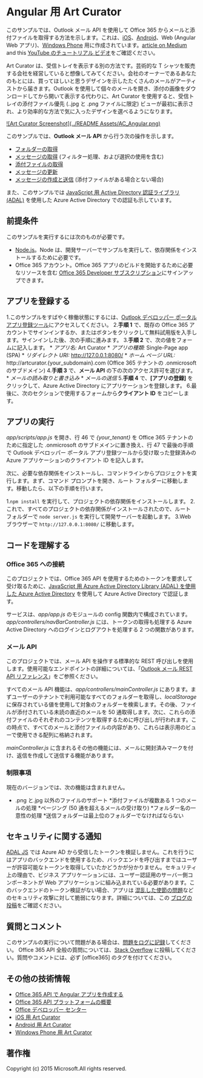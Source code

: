 # Angular 用 Art Curator

このサンプルでは、Outlook メール API を使用して Office 365 からメールと添付ファイルを取得する方法を示します。これは、[iOS](https://github.com/OfficeDev/O365-iOS-ArtCurator)、[Android](https://github.com/OfficeDev/O365-Android-ArtCurator)、Web (Angular Web アプリ)、[Windows Phone](https://github.com/OfficeDev/O365-WinPhone-ArtCurator) 用に作成されています。[article on Medium](https://medium.com/office-app-development) and this [YouTube のチュートリアル ビデオ](https://www.youtube.com/watch?v=M88A6VB9IIw&amp;feature=youtu.be)をご確認ください。

Art Curator は、受信トレイを表示する別の方法です。芸術的な T シャツを販売する会社を経営していると想像してみてください。会社のオーナーであるあなたのもとには、買ってほしいと思うデザインを示したたくさんのメールがアーティストから届きます。Outlook を使用して個々のメールを開き、添付の画像をダウンロードしてから開いて表示する代わりに、Art Curator を使用すると、受信トレイの添付ファイル優先 (..jpg と .png ファイルに限定) ビューが最初に表示され、より効率的な方法で気に入ったデザインを選べるようになります。

[![Art Curator Screenshot](../README Assets/AC_Angular.png)](https://youtu.be/4LOvkweDfhY "Click to see the sample in action.")

このサンプルでは、**Outlook メール API** から行う次の操作を示します。
* [フォルダーの取得](https://msdn.microsoft.com/office/office365/APi/mail-rest-operations#GetFolders)
* [メッセージの取得](https://msdn.microsoft.com/office/office365/APi/mail-rest-operations#Getmessages) (フィルター処理、および選択の使用を含む)
* [添付ファイルの取得](https://msdn.microsoft.com/office/office365/APi/mail-rest-operations#GetAttachments)
* [メッセージの更新](https://msdn.microsoft.com/office/office365/APi/mail-rest-operations#Updatemessages)
* [メッセージの作成と送信](https://msdn.microsoft.com/office/office365/APi/mail-rest-operations#Sendmessages) (添付ファイルがある場合とない場合)

また、このサンプルでは [JavaScript 用 Active Directory 認証ライブラリ (ADAL)](https://github.com/AzureAD/azure-activedirectory-library-for-js) を使用した Azure Active Directory での認証も示しています。

<a name="prerequisites"></a>
## 前提条件

このサンプルを実行するには次のものが必要です。
* [Node.js](https://nodejs.org/)。Node は、開発サーバーでサンプルを実行して、依存関係をインストールするために必要です。
* Office 365 アカウント。Office 365 アプリのビルドを開始するために必要なリソースを含む [Office 365 Developer サブスクリプション](http://aka.ms/ro9c62)にサインアップできます。

<a name="configure"></a>
## アプリを登録する

1.このサンプルをすばやく稼働状態にするには、[Outlook デベロッパー ポータル アプリ登録ツール](https://dev.outlook.com/appregistration)にアクセスしてください。
2.**手順 1** で、既存の Office 365 アカウントでサインインするか、またはボタンをクリックして無料試用版を入手します。サインインした後、次の手順に進みます。
3.**手順 2** で、次の値をフォームに記入します。
	* *アプリ名:* Art Curator
	* *アプリの種類:* Single-Page app (SPA)
	* *リダイレクト URI:* http://127.0.0.1:8080/
	* *ホーム ページ URL:* http://artcurator.{your_subdomain}.com (Office 365 テナントの .onmicrosoft のサブドメイン)
4.**手順 3** で、**メール API** の下の次のアクセス許可を選びます。
	* *メールの読み取りと書き込み*
	* *メールの送信*
5.**手順 4** で、**[アプリの登録]** をクリックして、Azure Active Directory にアプリケーションを登録します。
6.最後に、次のセクションで使用するフォームから**クライアント ID** をコピーします。

<a name="run"></a>
## アプリの実行

*app/scripts/app.js* を開き、行 46 で *{your_tenant}* を Office 365 テナントのために指定した .onmicrosoft のサブドメインに置き換え、行 47 で最後の手順で Outlook デベロッパー ポータル アプリ登録ツールから受け取った登録済みの Azure アプリケーションのクライアント ID を記入します。

次に、必要な依存関係をインストールし、コマンドラインからプロジェクトを実行します。まず、コマンド プロンプトを開き、ルート フォルダーに移動します。移動したら、以下の手順を行います。

1.```npm install``` を実行して、プロジェクトの依存関係をインストールします。
2.これで、すべてのプロジェクトの依存関係がインストールされたので、ルート フォルダーで ```node server.js``` を実行して開発サーバーを起動します。
3.Web ブラウザーで ```http://127.0.0.1:8080/``` に移動します。

<a name="understand"></a>
## コードを理解する

### Office 365 への接続

このプロジェクトでは、Office 365 API を使用するためのトークンを要求して受け取るために、[JavaScript 用 Azure Active Directory Library (ADAL) を使用した Azure Active Directory](https://github.com/AzureAD/azure-activedirectory-library-for-js) を使用して Azure Active Directory で認証します。

サービスは、*app/app.js* のモジュールの config 関数内で構成されています。*app/controllers/navBarController.js* には、トークンの取得も処理する Azure Active Directory へのログインとログアウトを処理する 2 つの関数があります。

### メール API

このプロジェクトでは、メール API を操作する標準的な REST 呼び出しを使用します。使用可能なエンドポイントの詳細については、「[Outlook メール REST API リファレンス](https://msdn.microsoft.com/ja-jp/office/office365/api/mail-rest-operations)」をご参照ください。

すべてのメール API 機能は、*app/controllers/mainController.js* にあります。まずユーザーのテナントで利用可能なすべてのフォルダーを取得し、*localStorage* に保存されている値を使用して対象のフォルダーを検索します。その後、ファイルが添付されている未読の直近のメールを 50 通取得します。次に、これらの添付ファイルのそれぞれのコンテンツを取得するために呼び出しが行われます。この時点で、すべてのメールと添付ファイルの内容があり、これらは表示用のビューで使用できる配列に格納されます。

*mainController.js* に含まれるその他の機能には、メールに開封済みマークを付け、返信を作成して送信する機能があります。

### 制限事項

現在のバージョンでは、次の機能は含まれません。

* .png と.jpg 以外のファイルのサポート
*添付ファイルが複数ある 1 つのメールの処理
*ページング (50 通を超えるメールの受け取り)
*フォルダー名の一意性の処理
*送信フォルダーは最上位のフォルダーでなければならない

## セキュリティに関する通知
[ADAL JS](https://github.com/AzureAD/azure-activedirectory-library-for-js) では Azure AD から受信したトークンを検証しません。これを行うにはアプリのバックエンドを使用するため、バックエンドを呼び出すまではユーザーが許容可能なトークンを取得していたかどうかが分かりません。セキュリティ上の理由で、ビジネス アプリケーションには、ユーザー認証用のサーバー側コンポーネントが Web アプリケーションに組み込まれている必要があります。このバックエンドのトークン検証がない場合、アプリは [混乱した使節の問題](https://en.wikipedia.org/wiki/Confused_deputy_problem)などのセキュリティ攻撃に対して脆弱になります。詳細については、この [ブログの投稿](http://www.cloudidentity.com/blog/2015/02/19/introducing-adal-js-v1/)をご確認ください。

<a name="questions-and-comments"></a>
## 質問とコメント

このサンプルの実行について問題がある場合は、[問題をログに記録](https://github.com/OfficeDev/O365-Angular-ArtCurator/issues)してください。
Office 365 API 全般の質問については、[Stack Overflow](http://stackoverflow.com/) に投稿してください。質問やコメントには、必ず [office365] のタグを付けてください。
 
<a name="additional-resources"></a>
## その他の技術情報

* [Office 365 API で Angular アプリを作成する](http://aka.ms/get-started-with-js)
* [Office 365 API プラットフォームの概要](http://msdn.microsoft.com/office/office365/howto/platform-development-overview)
* [Office デベロッパー センター](http://dev.office.com/)
* [iOS 用 Art Curator](https://github.com/OfficeDev/O365-iOS-ArtCurator)
* [Android 用 Art Curator](https://github.com/OfficeDev/O365-Android-ArtCurator)
* [Windows Phone 用 Art Curator](https://github.com/OfficeDev/O365-WinPhone-ArtCurator)

## 著作権
Copyright (c) 2015 Microsoft.All rights reserved.

